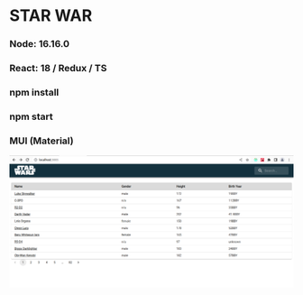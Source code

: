 # STAR WAR

### Node: 16.16.0
### React: 18 / Redux / TS
### npm install
### npm start

### MUI (Material)
<img src="./public/Screenshot%20from%202022-08-23%2003-38-14.png" width="600px" />